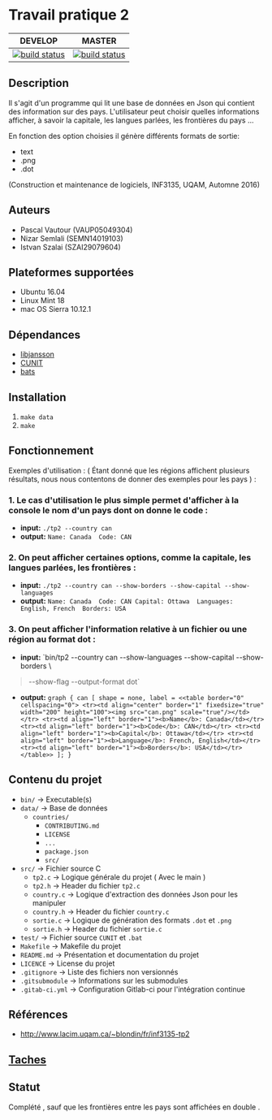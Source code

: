 # Travail pratique 2 

|DEVELOP|MASTER|
|:-------:|:-------:|
|[![build status](https://gitlab.com/ventilooo/inf3135-aut2016-tp2/badges/develop/build.svg)](https://gitlab.com/ventilooo/inf3135-aut2016-tp2/commits/develop)|[![build status](https://gitlab.com/ventilooo/inf3135-aut2016-tp2/badges/master/build.svg)](https://gitlab.com/ventilooo/inf3135-aut2016-tp2/commits/master)|

## Description

Il s'agit d'un programme qui lit une base de données en Json qui contient des information sur des pays.
L'utilisateur peut choisir quelles informations afficher, à savoir la capitale, les langues parlées, les frontières du pays ...

En fonction des option choisies il génère différents formats de sortie:
* text
* .png
* .dot

(Construction et maintenance de logiciels, INF3135, UQAM, Automne 2016)

## Auteurs

- Pascal Vautour (VAUP05049304)
- Nizar Semlali (SEMN14019103)
- Istvan Szalai (SZAI29079604)

## Plateformes supportées

* Ubuntu 16.04
* Linux Mint 18
* mac OS Sierra 10.12.1

## Dépendances

* [libjansson](https://jansson.readthedocs.io/en/2.9/)
* [CUNIT](http://cunit.sourceforge.net/doc/index.html)
* [bats](https://github.com/sstephenson/bats)

## Installation

1. `make data`
2. `make`

## Fonctionnement

Exemples d'utilisation : ( Étant donné que les régions affichent plusieurs résultats, nous nous contentons de donner des exemples pour les pays ) : 

### 1. Le cas d'utilisation le plus simple permet d'afficher à la console le nom d'un pays dont on donne le code :
* **input:** `./tp2 --country can`
* **output:** `Name: Canada 
	Code: CAN`
		 
### 2. On peut afficher certaines options, comme la capitale, les langues parlées, les frontières :

* **input:** `./tp2 --country can --show-borders --show-capital --show-languages`
* **output:**	`Name: Canada 
	Code: CAN
	Capital: Ottawa 
	Languages: English, French 
	Borders: USA`
	
  
		 
### 3. On peut afficher l'information relative à un fichier ou une région au format dot :
* **input:** `bin/tp2 --country can --show-languages --show-capital --show-borders \
> --show-flag --output-format dot`
* **output:** `graph {
    can [
        shape = none,
        label = <<table border="0" cellspacing="0">
            <tr><td align="center" border="1" fixedsize="true" width="200" height="100"><img src="can.png" scale="true"/></td></tr>
            <tr><td align="left" border="1"><b>Name</b>: Canada</td></tr>
            <tr><td align="left" border="1"><b>Code</b>: CAN</td></tr>
            <tr><td align="left" border="1"><b>Capital</b>: Ottawa</td></tr>
            <tr><td align="left" border="1"><b>Language</b>: French, English</td></tr>
            <tr><td align="left" border="1"><b>Borders</b>: USA</td></tr>
        </table>>
    ];
}`

## Contenu du projet

* `bin/` -> Executable(s)
* `data/` -> Base de données
    * `countries/`
        * `CONTRIBUTING.md`
        * `LICENSE`
        * `...`
        * `package.json`
        * `src/`
* `src/` -> Fichier source C
    * `tp2.c` -> Logique générale du projet ( Avec le main ) 
    * `tp2.h` -> Header du fichier `tp2.c`
    * `country.c` -> Logique d'extraction des données Json pour les manipuler
    * `country.h` -> Header du fichier `country.c` 
    * `sortie.c` -> Logique de génération des formats `.dot` et `.png`
    * `sortie.h` -> Header du fichier `sortie.c` 
* `test/` -> Fichier source `CUNIT` et `.bat`
* `Makefile` -> Makefile du projet
* `README.md` -> Présentation et documentation du projet
* `LICENCE` -> License du projet
* `.gitignore` -> Liste des fichiers non versionnés
* `.gitsubmodule` -> Informations sur les submodules
* `.gitab-ci.yml` -> Configuration Gitlab-ci pour l'intégration continue

## Références

* http://www.lacim.uqam.ca/~blondin/fr/inf3135-tp2

## [Taches](https://gitlab.com/ventilooo/inf3135-aut2016-tp2/boards)

## Statut

Complété , sauf que les frontières entre les pays sont affichées en double . 
